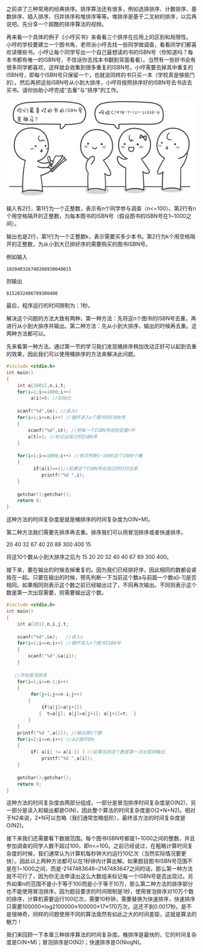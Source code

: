 之前讲了三种常用的经典排序。排序算法还有很多，例如选择排序、计数排序、基数排序、插入排序、归并排序和堆排序等等。堆排序是基于二叉树的排序，以后再说吧。先分享一个超酷的排序算法的视频。

再来看一个具体的例子《小哼买书》来看看三个排序在应用上的区别和局限性。 小哼的学校要建立一个图书角，老师派小哼去找一些同学做调查，看看同学们都喜欢读哪些书。小哼让每个同学写出一个自己最想读的书的ISBN号（你知道吗？每本书都有唯一的ISBN号，不信话你去找本书翻到背面看看）。当然有一些好书会有很多同学都喜欢，这样就会收集到很多重复的ISBN号。小哼需要去掉其中重复的ISBN号，即每个ISBN号只保留一个，也就说同样的书只买一本（学校真是够抠门的）。然后再把这些ISBN号从小到大排序，小哼将按照排序好的ISBN号去书店去买书。请你协助小哼完成“去重”与“排序”的工作。

![](images/排序算法.png)

输入有2行，第1行为一个正整数，表示有n个同学参与调查（n<=100）。第2行有n个用空格隔开的正整数，为每本图书的ISBN号（假设图书的ISBN号在1~1000之间）。

输出也是2行，第1行为一个正整数k，表示需要买多少本书。第2行为k个用空格隔开的正整数，为从小到大已排好序的需要购买的图书ISBN号。

例如输入

```
102040326740208930040015
```

则输出

```
8152032406789300400
```

最后，程序运行的时间限制为：1秒。

解决这个问题的方法大致有两种，第一种方法：先将这n个图书的ISBN号去重，再进行从小到大排序并输出。第二种方法：先从小到大排序，输出的时候再去重。这两种方法都可以。

先来看第一种方法。通过第一节的学习我们发现桶排序稍加改动正好可以起到去重的效果，因此我们可以使用桶排序的方法来解决此问题。

```c
#include <stdio.h>
int main()
{
    int a[1001],n,i,t;
    for(i=1;i<=1000;i++)
         a[i]=0; //初始化
                               
    scanf("%d",&n); //读入n
    for(i=1;i<=n;i++) //循环读入n个图书的ISBN号
    {
        scanf("%d",&t); //把每一个ISBN号读到变量t中
        a[t]=1; //标记出现过的ISBN号
    }
                               
    for(i=1;i<=1000;i++) //依次判断1~1000这个1000个桶
    {
          if(a[i]==1)//如果这个ISBN号出现过则打印出来
             printf("%d ",i);
    }
                             
    getchar();getchar();
    return 0;
}
```

这种方法的时间复杂度是就是桶排序的时间复杂度为O(N+M)。

第二种方法我们需要先排序再去重。排序我们可以用冒泡排序或者快速排序。

20 40 32 67 40 20 89 300 400 15

将这10个数从小到大排序之后为 15 20 20 32 40 40 67 89 300 400。

接下来，要在输出的时候去掉重复的。因为我们已经排好序，因此相同的数都会紧挨在一起。只要在输出的时候，预先判断一下当前这个数a与前面一个数a[i-1]是否相同。如果相同则表示这个数之前已经输出过了，不同再次输出。不同则表示这个数是第一次出现需要，则需要输出这个数。

```c
#include <stdio.h>
int main()
{
    int a[101],n,i,j,t;
                        
    scanf("%d",&n);   //读入n
    for(i=1;i<=n;i++) //循环读入n个图书ISBN号
    {
        scanf("%d",&a[i]);
    }
                        
   //开始冒泡排序
    for(i=1;i<=n-1;i++)
    {
         for(j=1;j<=n-i;j++)
        {
             if(a[j]>a[j+1])
            {  t=a[j]; a[j]=a[j+1]; a[j+1]=t;  }
        }
    }
    printf("%d ",a[1]); //输出第1个数
    for(i=2;i<=n;i++) //从2循环到n
    {
         if( a[i] != a[i-1] ) //如果当前这个数是第一次出现则输出
             printf("%d ",a[i]);
    }
                      
    getchar();getchar();
    return 0;
}
```

这种方法的时间复杂度由两部分组成，一部分是冒泡排序时间复杂度是O(N2)，另一部分是读入和输出都是O(N)，因此整个算法的时间复杂度是O(2\*N+N2)。相对于N2来说，2\*N可以忽略（我们通常忽略低阶），最终该方法的时间复杂度是O(N2)。

接下来我们还需要看下数据范围。每个图书ISBN号都是1~1000之间的整数，并且参加调查的同学人数不超过100，即n<=100。之前已经说过，在粗略计算时间复杂度的时候，我们通常认为计算机每秒钟大约运行10亿次（当然实际情况要更快）。因此以上两种方法都可以在1秒钟内计算出解。如果题目图书ISBN号范围不是在1~1000之间，而是-2147483648~2147483647之间的话，那么第一种方法就不可行了，因为你无法申请出这么大数组来标记每一个ISBN号是否出现过。另外如果n的范围不是小于等于100而是小于等于10万，那么第二种方法的排序部分也不能使用冒泡排序。因为题目要求的时间限制是1秒，使用冒泡排序对10万个数的排序，计算机需要运行100亿次，需要10秒钟，需要替换为快速排序，快速排序只需要100000×log2100000≈100000×17≈170万次，这还不到0.0017秒。是不是很神奇，同样的问题使用不同的算法竟然有如此之大的时间差距，这就是算法的魅力！

我们来回顾一下本章三种排序算法的时间复杂度。桶排序是最快的，它的时间复杂度是O(N+M)；冒泡排序是O(N2)；快速排序是O(NlogN)。